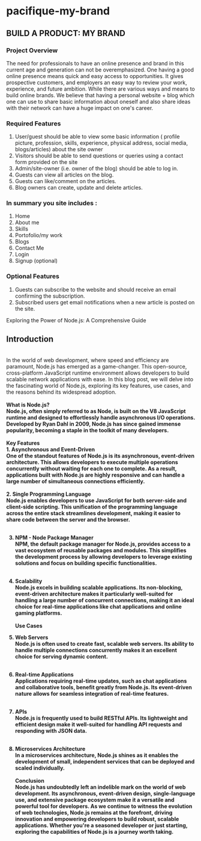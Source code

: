 # pacifique-my-brand
## BUILD A PRODUCT: MY BRAND
### Project Overview
The need for professionals to have an online presence and brand in this current age and generation can not be overemphasized. One having a good online presence means quick and easy access to opportunities. It gives prospective customers, and employers an easy way to review your work, experience, and future ambition. While there are various ways and means to build online brands. We believe that having a personal website + blog which one can use to share basic information about oneself and also share ideas with their network can have a huge impact on one's career.
### Required Features
1. User/guest should be able to view some basic information ( profile picture, profession, skills, experience, physical address, social media, blogs/articles) about the site owner
2. Visitors should be able to send questions or queries using a contact form provided on the site
3. Admin/site-owner (i.e. owner of the blog) should be able to log in.
4. Guests can view all articles on the blog.
5. Guests can like/comment on the articles.
6. Blog owners can create, update and delete articles.
### In summary you site includes : 
1. Home
2. About me
3. Skills 
4. Portofolio/my work
5. Blogs
6. Contact Me
7. Login
8. Signup (optional)

### Optional Features
1. Guests can subscribe to the website and should receive an email confirming the subscription.
2. Subscribed users get email notifications when a new article is posted on the site.




Exploring the Power of Node.js: A Comprehensive Guide

<h2> Introduction</h2>
<br>
In the world of web development, where speed and efficiency are paramount, Node.js has emerged as a game-changer. This open-source, cross-platform JavaScript runtime environment allows developers to build scalable network applications with ease. In this blog post, we will delve into the fascinating world of Node.js, exploring its key features, use cases, and the reasons behind its widespread adoption.
<br><br>
<strong>What is Node.js?<strong><br>
Node.js, often simply referred to as Node, is built on the V8 JavaScript runtime and designed to effortlessly handle asynchronous I/O operations. Developed by Ryan Dahl in 2009, Node.js has since gained immense popularity, becoming a staple in the toolkit of many developers.
<br><br>
<strong>Key Features</strong>
<br>
1. Asynchronous and Event-Driven<br>
One of the standout features of Node.js is its asynchronous, event-driven architecture. This allows developers to execute multiple operations concurrently without waiting for each one to complete. As a result, applications built with Node.js are highly responsive and can handle a large number of simultaneous connections efficiently.
<br><br>
2. Single Programming Language<br>
Node.js enables developers to use JavaScript for both server-side and client-side scripting. This unification of the programming language across the entire stack streamlines development, making it easier to share code between the server and the browser.<br><br>

3. NPM - Node Package Manager<br>
NPM, the default package manager for Node.js, provides access to a vast ecosystem of reusable packages and modules. This simplifies the development process by allowing developers to leverage existing solutions and focus on building specific functionalities.<br><br>

4. Scalability<br>
Node.js excels in building scalable applications. Its non-blocking, event-driven architecture makes it particularly well-suited for handling a large number of concurrent connections, making it an ideal choice for real-time applications like chat applications and online gaming platforms.
<br><br>
<strong> Use Cases</srong><br>
1. Web Servers<br>
Node.js is often used to create fast, scalable web servers. Its ability to handle multiple connections concurrently makes it an excellent choice for serving dynamic content.
<br><br>
2. Real-time Applications<br>
Applications requiring real-time updates, such as chat applications and collaborative tools, benefit greatly from Node.js. Its event-driven nature allows for seamless integration of real-time features.
<br><br>
3. APIs<br>
Node.js is frequently used to build RESTful APIs. Its lightweight and efficient design make it well-suited for handling API requests and responding with JSON data.
<br><br>
4. Microservices Architecture<br>
In a microservices architecture, Node.js shines as it enables the development of small, independent services that can be deployed and scaled individually.
<br><br>
Conclusion<br>
Node.js has undoubtedly left an indelible mark on the world of web development. Its asynchronous, event-driven design, single-language use, and extensive package ecosystem make it a versatile and powerful tool for developers. As we continue to witness the evolution of web technologies, Node.js remains at the forefront, driving innovation and empowering developers to build robust, scalable applications. Whether you're a seasoned developer or just starting, exploring the capabilities of Node.js is a journey worth taking.

